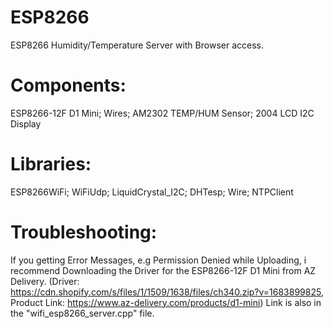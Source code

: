 # ESP8266
ESP8266 Humidity/Temperature Server with Browser access.

# Components:
  ESP8266-12F D1 Mini;
  Wires;
  AM2302 TEMP/HUM Sensor;
  2004 LCD I2C Display

# Libraries:
  ESP8266WiFi;
  WiFiUdp;
  LiquidCrystal_I2C;
  DHTesp;
  Wire;
  NTPClient

# Troubleshooting:
  If you getting Error Messages, e.g Permission Denied while Uploading, i recommend Downloading the Driver for the ESP8266-12F D1 Mini from AZ Delivery.
  (Driver: https://cdn.shopify.com/s/files/1/1509/1638/files/ch340.zip?v=1683899825, Product Link: https://www.az-delivery.com/products/d1-mini)
  Link is also in the "wifi_esp8266_server.cpp" file.
